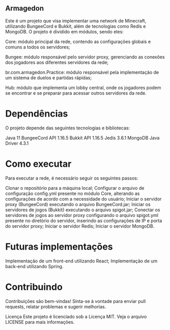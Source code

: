 ## Armagedon
Este é um projeto que visa implementar uma network de Minecraft, utilizando BungeeCord e Bukkit, além de tecnologias como Redis e MongoDB. O projeto é dividido em módulos, sendo eles:

Core: módulo principal da rede, contendo as configurações globais e comuns a todos os servidores;

Bungee: módulo responsável pelo servidor proxy, gerenciando as conexões dos jogadores aos diferentes servidores da rede;

br.com.armagedon.Practice: módulo responsável pela implementação de um sistema de duelos e partidas rápidas;

Hub: módulo que implementa um lobby central, onde os jogadores podem se encontrar e se preparar para acessar outros servidores da rede.

# Dependências
O projeto depende das seguintes tecnologias e bibliotecas:

Java 11
BungeeCord API 1.16.5
Bukkit API 1.16.5
Jedis 3.6.1
MongoDB Java Driver 4.3.1
# Como executar
Para executar a rede, é necessário seguir os seguintes passos:

Clonar o repositório para a máquina local;
Configurar o arquivo de configuração config.yml presente no módulo Core, alterando as configurações de acordo com a necessidade do usuário;
Iniciar o servidor proxy (BungeeCord) executando o arquivo BungeeCord.jar;
Iniciar os servidores de jogos (Bukkit) executando o arquivo spigot.jar;
Conectar os servidores de jogos ao servidor proxy configurando o arquivo spigot.yml presente no diretório do servidor, inserindo as configurações de IP e porta do servidor proxy;
Iniciar o servidor Redis;
Iniciar o servidor MongoDB.

# Futuras implementações
Implementação de um front-end utilizando React;
Implementação de um back-end utilizando Spring.

# Contribuindo
Contribuições são bem-vindas! Sinta-se à vontade para enviar pull requests, relatar problemas e sugerir melhorias.

Licença
Este projeto é licenciado sob a Licença MIT. Veja o arquivo LICENSE para mais informações.

